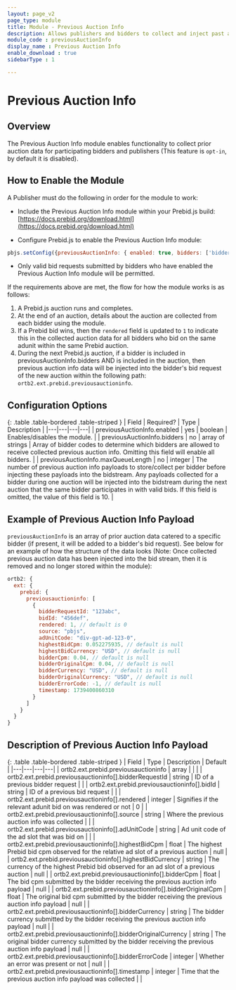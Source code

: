 ```yaml
---
layout: page_v2
page_type: module
title: Module - Previous Auction Info
description: Allows publishers and bidders to collect and inject past auction data into future bid requests
module_code : previousAuctionInfo
display_name : Previous Auction Info
enable_download : true
sidebarType : 1

---
```


# Previous Auction Info

## Overview

The Previous Auction Info module enables functionality to collect prior auction data for participating bidders and publishers (This feature is `opt-in`, by default it is disabled).

## How to Enable the Module

A Publisher must do the following in order for the module to work:

* Include the Previous Auction Info module within your Prebid.js build: [https://docs.prebid.org/download.html](https://docs.prebid.org/download.html)

* Configure Prebid.js to enable the Previous Auction Info module:

```javascript
pbjs.setConfig({previousAuctionInfo: { enabled: true, bidders: ['bidderCode1', 'bidderCode2'], maxQueueLength: 10 }})
```

* Only valid bid requests submitted by bidders who have enabled the Previous Auction Info module will be permitted.

If the requirements above are met, the flow for how the module works is as follows:

1. A Prebid.js auction runs and completes.
1. At the end of an auction, details about the auction are collected from each bidder using the module.
1. If a Prebid bid wins, then the `rendered` field is updated to `1` to indicate this in the collected auction data for all bidders who bid on the same adunit within the same Prebid auction.
1. During the next Prebid.js auction, if a bidder is included in previousAuctionInfo.bidders AND is included in the auction, then previous auction info data will be injected into the bidder's bid request of the new auction within the following path: `ortb2.ext.prebid.previousauctioninfo`.

## Configuration Options

{: .table .table-bordered .table-striped }
| Field | Required? | Type | Description |
|---|---|---|---|
| previousAuctionInfo.enabled | yes | boolean | Enables/disables the module. |
| previousAuctionInfo.bidders | no | array of strings  | Array of bidder codes to determine which bidders are allowed to receive collected previous auction info. Omitting this field will enable all bidders. |
| previousAuctionInfo.maxQueueLength | no | integer  | The number of previous auction info payloads to store/collect per bidder before injecting these payloads into the bidstream. Any payloads collected for a bidder during one auction will be injected into the bidstream during the next auction that the same bidder participates in with valid bids. If this field is omitted, the value of this field is 10. |

## Example of Previous Auction Info Payload

`previousAuctionInfo` is an array of prior auction data catered to a specific bidder (if present, it will be added to a bidder's bid request). See below for an example of how the structure of the data looks (Note: Once collected previous auction data has been injected into the bid stream, then it is removed and no longer stored within the module):

```javascript
ortb2: {
  ext: {
    prebid: {
      previousauctioninfo: [
        {
          bidderRequestId: "123abc",
          bidId: "456def",
          rendered: 1, // default is 0
          source: "pbjs",
          adUnitCode: "div-gpt-ad-123-0",
          highestBidCpm: 0.052275935, // default is null
          highestBidCurrency: "USD", // default is null
          bidderCpm: 0.04, // default is null
          bidderOriginalCpm: 0.04, // default is null
          bidderCurrency: "USD", // default is null
          bidderOriginalCurrency: "USD", // default is null
          bidderErrorCode: -1, // default is null
          timestamp: 1739400860310
        }
      ]
    }
  }
}
```

## Description of Previous Auction Info Payload

{: .table .table-bordered .table-striped }
| Field | Type | Description | Default |
|---|---|---|---|
| ortb2.ext.prebid.previousauctioninfo | array |  |  |
| ortb2.ext.prebid.previousauctioninfo[].bidderRequestId | string | ID of a previous bidder request |  |
| ortb2.ext.prebid.previousauctioninfo[].bidId | string | ID of a previous bid request |  |
| ortb2.ext.prebid.previousauctioninfo[].rendered | integer | Signifies if the relevant adunit bid on was rendered or not | 0 |
| ortb2.ext.prebid.previousauctioninfo[].source | string | Where the previous auction info was collected |  |
| ortb2.ext.prebid.previousauctioninfo[].adUnitCode | string | Ad unit code of the ad slot that was bid on |  |
| ortb2.ext.prebid.previousauctioninfo[].highestBidCpm | float | The highest Prebid bid cpm observed for the relative ad slot of a previous auction | null |
| ortb2.ext.prebid.previousauctioninfo[].highestBidCurrency | string | The currency of the highest Prebid bid observed for an ad slot of a previous auction | null |
| ortb2.ext.prebid.previousauctioninfo[].bidderCpm | float | The bid cpm submitted by the bidder receiving the previous auction info payload | null |
| ortb2.ext.prebid.previousauctioninfo[].bidderOriginalCpm | float | The original bid cpm submitted by the bidder receiving the previous auction info payload | null |
| ortb2.ext.prebid.previousauctioninfo[].bidderCurrency | string | The bidder currency submitted by the bidder receiving the previous auction info payload | null |
| ortb2.ext.prebid.previousauctioninfo[].bidderOriginalCurrency | string | The original bidder currency submitted by the bidder receiving the previous auction info payload | null |
| ortb2.ext.prebid.previousauctioninfo[].bidderErrorCode | integer | Whether an error was present or not | null |
| ortb2.ext.prebid.previousauctioninfo[].timestamp | integer | Time that the previous auction info payload was collected |  |
